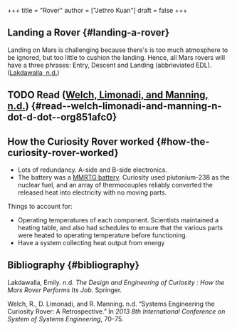 +++
title = "Rover"
author = ["Jethro Kuan"]
draft = false
+++

## Landing a Rover {#landing-a-rover}

Landing on Mars is challenging because there's is too much
atmosphere to be ignored, but too little to cushion the landing.
Hence, all Mars rovers will have a three phrases: Entry, Descent and
Landing (abbrieviated EDL). ([Lakdawalla, n.d.](#orgd33b1dc))

## <span class="org-todo todo TODO">TODO</span> Read ([Welch, Limonadi, and Manning, n.d.](#org851afc0)) {#read--welch-limonadi-and-manning-n-dot-d-dot--org851afc0}

## How the Curiosity Rover worked {#how-the-curiosity-rover-worked}

- Lots of redundancy. A-side and B-side electronics.
- The battery was a [MMRTG battery](https://en.wikipedia.org/wiki/Multi-mission%5Fradioisotope%5Fthermoelectric%5Fgenerator). Curiosity used plutonium-238 as the
  nuclear fuel, and an array of thermocouples reliably converted the
  released heat into electricity with no moving parts.

Things to account for:

- Operating temperatures of each component. Scientists maintained a
  heating table, and also had schedules to ensure that the various
  parts were heated to operating temperature before functioning.
- Have a system collecting heat output from energy

## Bibliography {#bibliography}

<a id="orgd33b1dc"></a>Lakdawalla, Emily. n.d. _The Design and Engineering of Curiosity : How the Mars Rover Performs Its Job_. Springer.

<a id="org851afc0"></a>Welch, R., D. Limonadi, and R. Manning. n.d. “Systems Engineering the Curiosity Rover: A Retrospective.” In _2013 8th International Conference on System of Systems Engineering_, 70–75.
